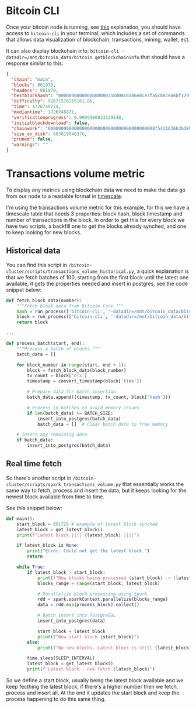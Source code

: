 # Bitcoin CLI

Once your bitcoin node is running, see [this](https://github.com/apollo-open-data/apollo-bitcoin/blob/main/docs/bitcoin_node.md) explanation, you should have access to `bitcoin-cli` in your terminal, which includes a set of commands that allows data visualization of blockchain, transactions, mining, wallet, ect.

It can also display blockchain info: `bitcoin-cli -datadir=/mnt/bitcoin_data/bitcoin getblockchaininfo` that should have a response similar to this:

```JSON
{
  "chain": "main",
  "blocks": 861970,
  "headers": 861970,
  "bestblockhash": "0000000000000000000258d08c6d86e8ce3fa5cb8cea6bf1797808afe7224607",
  "difficulty": 92671576265161.06,
  "time": 1726749724,
  "mediantime": 1726746871,
  "verificationprogress": 0.9999980833329548,
  "initialblockdownload": false,
  "chainwork": "00000000000000000000000000000000000000008f5421636b3bd89f6c1f6be9",
  "size_on_disk": 683819048376,
  "pruned": false,
  "warnings": ""
}
```

# Transactions volume metric

To display any metrics using blockchain data we need to make the data go from our node to a readable format in [timescale](https://github.com/apollo-open-data/apollo-bitcoin/blob/main/docs/timescale.md).

I'm using the transactions volume metric for this example, for this we have a timescale table that needs 3 properties: block hash, block timestamp and number of transactions in the block. In order to get this for every block we have two scripts, a backfill one to get the blocks already synched, and one to keep looking for new blocks.

## Historical data

You can find this script in `/bitcoin-cluster/scripts/transactions_volume_historical.py`, a quick explanation is that we fetch batches of 100, starting from the first block until the latest one available, it gets the properties needed and insert in postgres, see the code snippet below:

```python
def fetch_block_data(number):
    """Fetch block data from Bitcoin Core."""
    hash = run_process(['bitcoin-cli', '-datadir=/mnt/bitcoin_data/bitcoin', 'getblockhash', str(number)], is_json=False).strip()
    block = run_process(['bitcoin-cli', '-datadir=/mnt/bitcoin_data/bitcoin', 'getblock', hash])
    return block

...

def process_batch(start, end):
    """Process a batch of blocks."""
    batch_data = []

    for block_number in range(start, end + 1):
        block = fetch_block_data(block_number)
        tx_count = block['nTx']
        timestamp = convert_timestamp(block['time'])

        # Prepare data for batch insertion
        batch_data.append((timestamp, tx_count, block['hash']))

        # Process in batches to avoid memory issues
        if len(batch_data) >= BATCH_SIZE:
            insert_into_postgres(batch_data)
            batch_data = []  # Clear batch data to free memory

    # Insert any remaining data
    if batch_data:
        insert_into_postgres(batch_data)
```

## Real time fetch

So there's another script in `/bitcoin-cluster/scripts/spark_transactions_volume.py` that essentially works the same way to fetch, process and insert the data, but it keeps looking for the newest block available from time to time.

See this snippet below:

```python
def main():
    start_block = 861725 # example of latest block synched
    latest_block = get_latest_block()
    print(f"Latest block |||| {latest_block} ||||")

    if latest_block is None:
        print("Error: Could not get the latest block.")
        return

    while True:
        if latest_block > start_block:
            print(f"New blocks being processed {start_block} -> {latest_block}")
            blocks_range = range(start_block, latest_block)

            # Parallelize block processing using Spark
            rdd = spark.sparkContext.parallelize(blocks_range)
            data = rdd.map(process_block).collect()

            # Batch insert into PostgreSQL
            insert_into_postgres(data)

            start_block = latest_block
            print(f"New start block {start_block}")
        else:
            print(f"No new blocks. Latest block is still {latest_block}.")

        time.sleep(SLEEP_INTERVAL)
        latest_block = get_latest_block()
        print(f"Latest block - new fetch {latest_block}")
```

So we define a start block, usually being the latest block available and we keep fecthing the latest block, if there's a higher number then we fetch, process and insert all. At the end it updates the start block and keep the process happening to do this same thing.
